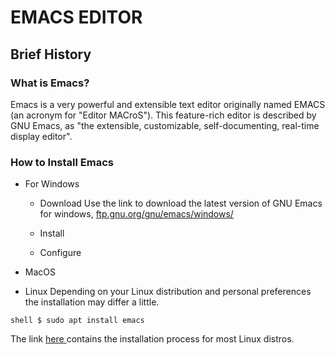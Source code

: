 # EMACS EDITOR

## Brief History

### What is Emacs?
Emacs is a very powerful and extensible text editor originally named
EMACS (an acronym for "Editor MACroS"). This feature-rich editor is described
by GNU Emacs, as "the extensible, customizable, self-documenting,
real-time display editor".

### How to Install Emacs
 - For Windows
   - Download
   Use the link to download the latest version of GNU Emacs for windows,
       <a href="https://www.markdownguide.org" target="_blank">
       	  ftp.gnu.org/gnu/emacs/windows/
       </a>

   - Install
   - Configure

 - MacOS

 - Linux
 Depending on your Linux distribution and personal preferences the installation
 may differ a little.

 `shell
 $ sudo apt install emacs
 `

 The link
 <a href="https://wikemacs.org/wiki/Installing_Emacs_on_GNU/Linux">
    here
 </a> contains the installation process for most Linux distros.